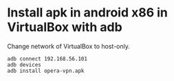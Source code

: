 # Install apk in android x86 in VirtualBox with adb

Change network of VirtualBox to host-only.

```
adb connect 192.168.56.101
adb devices
adb install opera-vpn.apk
```